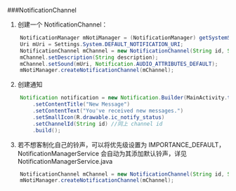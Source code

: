 
###NotificationChannel

1. 创建一个 NotificationChannel：

~~~java
    NotificationManager mNotiManager = (NotificationManager) getSystemService(Context.NOTIFICATION_SERVICE);
    Uri mUri = Settings.System.DEFAULT_NOTIFICATION_URI;
    NotificationChannel mChannel = new NotificationChannel(String id, String name, NotificationManager.IMPORTANCE_LOW);
    mChannel.setDescription(String description);
    mChannel.setSound(mUri, Notification.AUDIO_ATTRIBUTES_DEFAULT);
    mNotiManager.createNotificationChannel(mChannel);
~~~


2. 创建通知
~~~java
    Notification notification = new Notification.Builder(MainActivity.this)
        .setContentTitle("New Message")
        .setContentText("You've received new messages.")
        .setSmallIcon(R.drawable.ic_notify_status)
        .setChannelId(String id) //同上 channel id
        .build();
~~~



3. 若不想客制化自己的铃声，可以将优先级设置为 IMPORTANCE_DEFAULT，NotificationManagerService 会自动为其添加默认铃声，详见 NotificationManagerService.java
~~~java
    NotificationChannel mChannel = new NotificationChannel(String id, String name, NotificationManager.IMPORTANCE_DEFAULT);
    mNotiManager.createNotificationChannel(mChannel);
~~~
